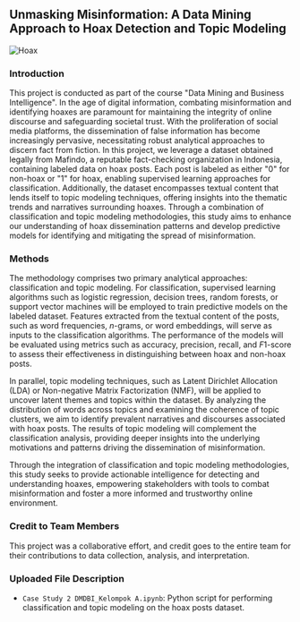 ## Unmasking Misinformation: A Data Mining Approach to Hoax Detection and Topic Modeling

![Hoax](https://assets-a1.kompasiana.com/items/album/2020/10/21/hoax-5f900f978f179733c710fac2.jpg)

### Introduction
This project is conducted as part of the course "Data Mining and Business Intelligence". In the age of digital information, combating misinformation and identifying hoaxes are paramount for maintaining the integrity of online discourse and safeguarding societal trust. With the proliferation of social media platforms, the dissemination of false information has become increasingly pervasive, necessitating robust analytical approaches to discern fact from fiction. In this project, we leverage a dataset obtained legally from Mafindo, a reputable fact-checking organization in Indonesia, containing labeled data on hoax posts. Each post is labeled as either "0" for non-hoax or "1" for hoax, enabling supervised learning approaches for classification. Additionally, the dataset encompasses textual content that lends itself to topic modeling techniques, offering insights into the thematic trends and narratives surrounding hoaxes. Through a combination of classification and topic modeling methodologies, this study aims to enhance our understanding of hoax dissemination patterns and develop predictive models for identifying and mitigating the spread of misinformation.

### Methods
The methodology comprises two primary analytical approaches: classification and topic modeling. For classification, supervised learning algorithms such as logistic regression, decision trees, random forests, or support vector machines will be employed to train predictive models on the labeled dataset. Features extracted from the textual content of the posts, such as word frequencies, $n$-grams, or word embeddings, will serve as inputs to the classification algorithms. The performance of the models will be evaluated using metrics such as accuracy, precision, recall, and $F1$-score to assess their effectiveness in distinguishing between hoax and non-hoax posts.

In parallel, topic modeling techniques, such as Latent Dirichlet Allocation (LDA) or Non-negative Matrix Factorization (NMF), will be applied to uncover latent themes and topics within the dataset. By analyzing the distribution of words across topics and examining the coherence of topic clusters, we aim to identify prevalent narratives and discourses associated with hoax posts. The results of topic modeling will complement the classification analysis, providing deeper insights into the underlying motivations and patterns driving the dissemination of misinformation.

Through the integration of classification and topic modeling methodologies, this study seeks to provide actionable intelligence for detecting and understanding hoaxes, empowering stakeholders with tools to combat misinformation and foster a more informed and trustworthy online environment.

### Credit to Team Members
This project was a collaborative effort, and credit goes to the entire team for their contributions to data collection, analysis, and interpretation.

### Uploaded File Description
- `Case Study 2 DMDBI_Kelompok A.ipynb`: Python script for performing classification and topic modeling on the hoax posts dataset.
